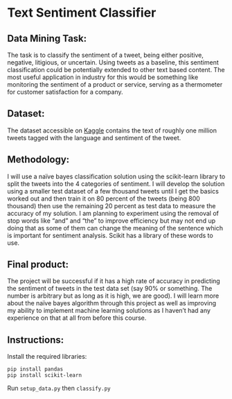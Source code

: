 # Text Sentiment Classifier

## Data Mining Task: 
The task is to classify the sentiment of a tweet, being either positive, negative, litigious, or uncertain. Using tweets as a baseline, this sentiment classification could be potentially extended to other text based content. The most useful application in industry for this would be something like monitoring the sentiment of a product or service, serving as a thermometer for customer satisfaction for a company.

## Dataset: 
The dataset accessible on [Kaggle](https://www.kaggle.com/datasets/tariqsays/sentiment-dataset-with-1-million-tweets) contains the text of roughly one million tweets tagged with the language and sentiment of the tweet. 

## Methodology: 
I will use a naïve bayes classification solution using the scikit-learn library to split the tweets into the 4 categories of sentiment. I will develop the solution using a smaller test dataset of a few thousand tweets until I get the basics worked out and then train it on 80 percent of the tweets (being 800 thousand) then use the remaining 20 percent as test data to measure the accuracy of my solution. I am planning to experiment using the removal of stop words like “and” and “the” to improve efficiency but may not end up doing that as some of them can change the meaning of the sentence which is important for sentiment analysis. Scikit has a library of these words to use.

## Final product:
The project will be successful if it has a high rate of accuracy in predicting the sentiment of tweets in the test data set (say 90% or something. The number is arbitrary but as long as it is high, we are good). I will learn more about the naïve bayes algorithm through this project as well as improving my ability to implement machine learning solutions as I haven’t had any experience on that at all from before this course.

## Instructions:
Install the required libraries:
```
pip install pandas
pip install scikit-learn
```
Run `setup_data.py` then `classify.py`